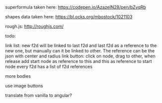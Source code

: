 superformula taken here: https://codepen.io/AzazelN28/pen/bZvqRb

shapes data taken here: https://bl.ocks.org/mbostock/1021103

rough.js: http://roughjs.com/

todo:

link list: 
  new f2d will be linked to last f2d and last f2d as a reference to the new one, but manually can it be linked to other.
  The reference can be the json with center and radius
  link button: click on node, drag to other, when release add start node as reference to this and this as reference to start node
every f2d has a list of f2d references 

more bodies

use image buttons

translate from vanilla to angular?


